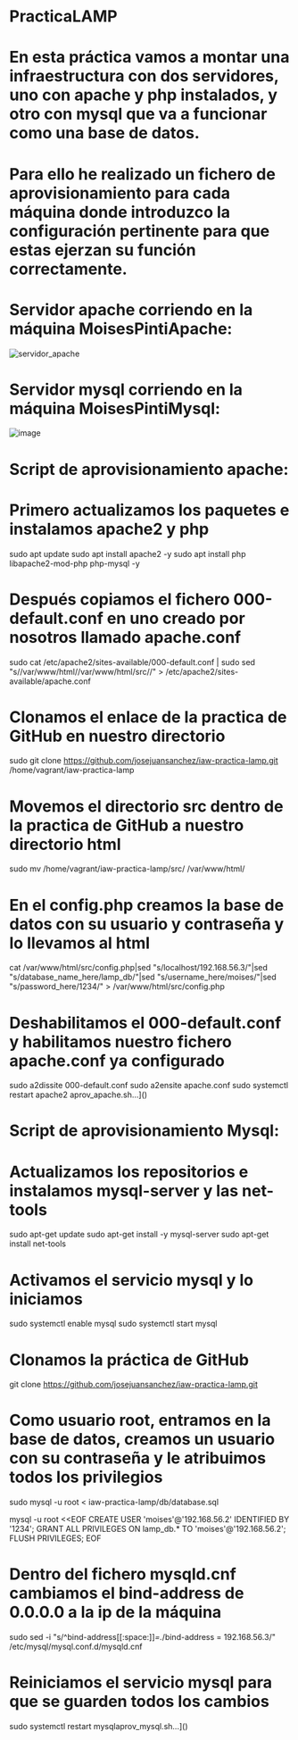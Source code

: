 # PracticaLAMP

# En esta práctica vamos a montar una infraestructura con dos servidores, uno con apache y php instalados, y otro con mysql que va a funcionar como una base de datos.
# Para ello he realizado un fichero de aprovisionamiento para cada máquina donde introduzco la configuración pertinente para que estas ejerzan su función correctamente.


# Servidor apache corriendo en la máquina MoisesPintiApache:

![servidor_apache](https://github.com/user-attachments/assets/5ce33159-a4fe-405a-9511-a8a46f672356)


# Servidor mysql corriendo en la máquina MoisesPintiMysql:

![image](https://github.com/user-attachments/assets/589ca2fb-ebb8-427e-bebb-c468bb598d77)


# Script de aprovisionamiento apache:

# Primero actualizamos los paquetes e instalamos apache2 y php

sudo apt update
sudo apt install apache2 -y
sudo apt install php libapache2-mod-php php-mysql -y

# Después copiamos el fichero 000-default.conf en uno creado por nosotros llamado apache.conf

sudo cat /etc/apache2/sites-available/000-default.conf | sudo sed "s/\/var\/www\/html/\/var\/www\/html\/src\//" > /etc/apache2/sites-available/apache.conf

# Clonamos el enlace de la practica de GitHub en nuestro directorio

sudo git clone https://github.com/josejuansanchez/iaw-practica-lamp.git /home/vagrant/iaw-practica-lamp

# Movemos el directorio src dentro de la practica de GitHub a nuestro directorio html

sudo mv /home/vagrant/iaw-practica-lamp/src/ /var/www/html/

# En el config.php creamos la base de datos con su usuario y contraseña y lo llevamos al html

cat /var/www/html/src/config.php|sed "s/localhost/192.168.56.3/"|sed "s/database_name_here/lamp_db/"|sed "s/username_here/moises/"|sed "s/password_here/1234/" > /var/www/html/src/config.php

# Deshabilitamos el 000-default.conf y habilitamos nuestro fichero apache.conf ya configurado

sudo a2dissite 000-default.conf
sudo a2ensite apache.conf
sudo systemctl restart apache2
 aprov_apache.sh…]()

# Script de aprovisionamiento Mysql:

# Actualizamos los repositorios e instalamos mysql-server y las net-tools

sudo apt-get update
sudo apt-get install -y mysql-server
sudo apt-get install net-tools

# Activamos el servicio mysql y lo iniciamos

sudo systemctl enable mysql
sudo systemctl start mysql

# Clonamos la práctica de GitHub

git clone https://github.com/josejuansanchez/iaw-practica-lamp.git 

# Como usuario root, entramos en la base de datos, creamos un usuario con su contraseña y le atribuimos todos los privilegios

sudo mysql -u root < iaw-practica-lamp/db/database.sql

mysql -u root  <<EOF
CREATE USER 'moises'@'192.168.56.2' IDENTIFIED BY '1234';
GRANT ALL PRIVILEGES ON lamp_db.* TO 'moises'@'192.168.56.2';
FLUSH PRIVILEGES;
EOF

# Dentro del fichero mysqld.cnf cambiamos el bind-address de 0.0.0.0 a la ip de la máquina 

sudo sed -i "s/^bind-address[[:space:]]*=.*/bind-address = 192.168.56.3/" /etc/mysql/mysql.conf.d/mysqld.cnf

# Reiniciamos el servicio mysql para que se guarden todos los cambios

sudo systemctl restart mysqlaprov_mysql.sh…]()







